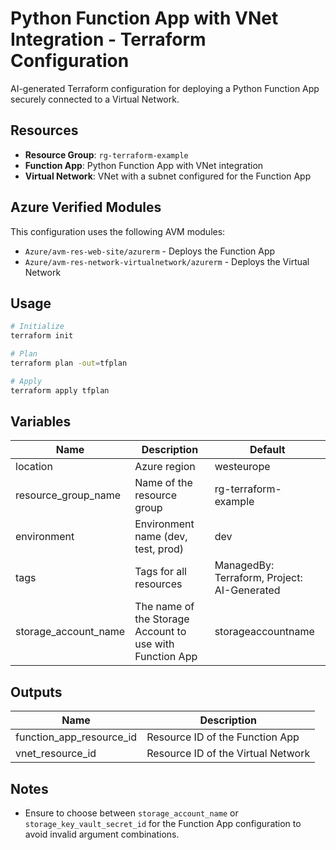 # Python Function App with VNet Integration - Terraform Configuration

AI-generated Terraform configuration for deploying a Python Function App securely connected to a Virtual Network.

## Resources

- **Resource Group**: `rg-terraform-example`
- **Function App**: Python Function App with VNet integration
- **Virtual Network**: VNet with a subnet configured for the Function App

## Azure Verified Modules

This configuration uses the following AVM modules:
- `Azure/avm-res-web-site/azurerm` - Deploys the Function App
- `Azure/avm-res-network-virtualnetwork/azurerm` - Deploys the Virtual Network

## Usage

```bash
# Initialize
terraform init

# Plan
terraform plan -out=tfplan

# Apply
terraform apply tfplan
```

## Variables

| Name | Description | Default |
|------|-------------|---------|
| location | Azure region | westeurope |
| resource_group_name | Name of the resource group | rg-terraform-example |
| environment | Environment name (dev, test, prod) | dev |
| tags | Tags for all resources | ManagedBy: Terraform, Project: AI-Generated |
| storage_account_name | The name of the Storage Account to use with Function App | storageaccountname |

## Outputs

| Name | Description |
|------|-------------|
| function_app_resource_id | Resource ID of the Function App |
| vnet_resource_id | Resource ID of the Virtual Network |

## Notes

- Ensure to choose between `storage_account_name` or `storage_key_vault_secret_id` for the Function App configuration to avoid invalid argument combinations.
